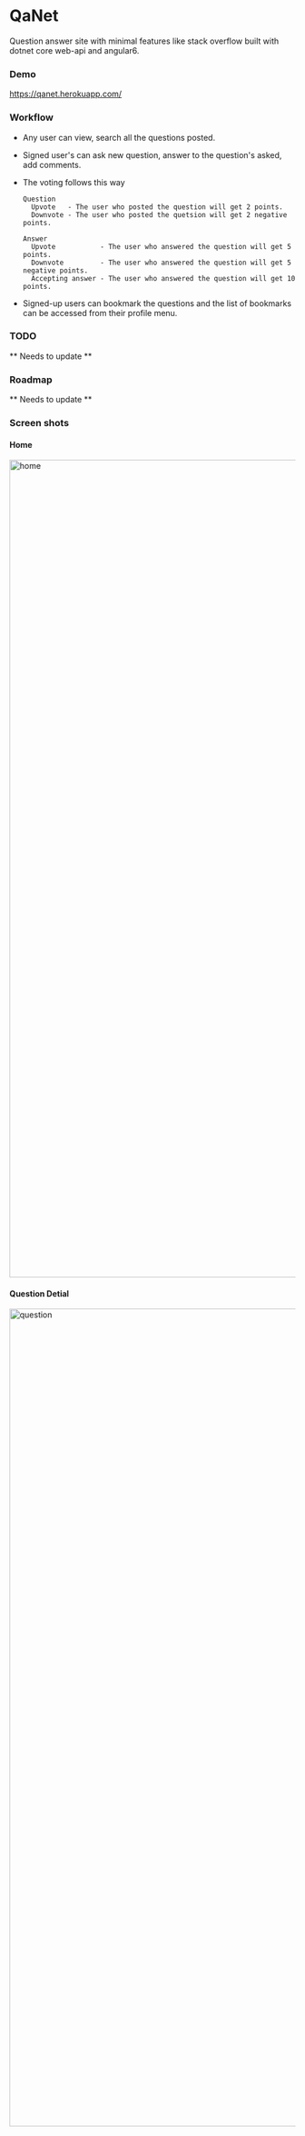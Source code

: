 # QaNet
Question answer site with minimal features like stack overflow built with dotnet core web-api and angular6.

### Demo
https://qanet.herokuapp.com/

### Workflow
- Any user can view, search all the questions posted.
- Signed user's can ask new question, answer to the question's asked, add comments.
- The voting follows this way
    
      Question
        Upvote   - The user who posted the question will get 2 points.
        Downvote - The user who posted the quetsion will get 2 negative points.
      
      Answer
        Upvote           - The user who answered the question will get 5 points.
        Downvote         - The user who answered the question will get 5 negative points.
        Accepting answer - The user who answered the question will get 10 points.
      
- Signed-up users can bookmark the questions and the list of bookmarks can be accessed from their profile menu.

### TODO
** Needs to update **

### Roadmap

** Needs to update **

### Screen shots

#### Home

<img width="1440" alt="home" src="https://user-images.githubusercontent.com/11159061/43876913-c4dce28c-9bb4-11e8-9d89-3ae23c2e2555.png">

#### Question Detial

<img width="1440" alt="question" src="https://user-images.githubusercontent.com/11159061/43876911-c4acbfe4-9bb4-11e8-82ad-00af03712513.png">
